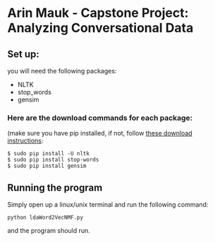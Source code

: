 # Arin Mauk - Capstone Project: Analyzing Conversational Data

## Set up:
you will need the following packages:
 - NLTK
 - stop_words
 - gensim
### Here are the download commands for each package:
(make sure you have pip installed, if not, follow [these download instructions](https://pip.pypa.io/en/stable/installing/): 
```
$ sudo pip install -U nltk
$ sudo pip install stop-words
$ sudo pip install gensim
```

## Running the program
Simply open up a linux/unix terminal and run the following command:
```
python ldaWord2VecNMF.py
```
and the program should run.